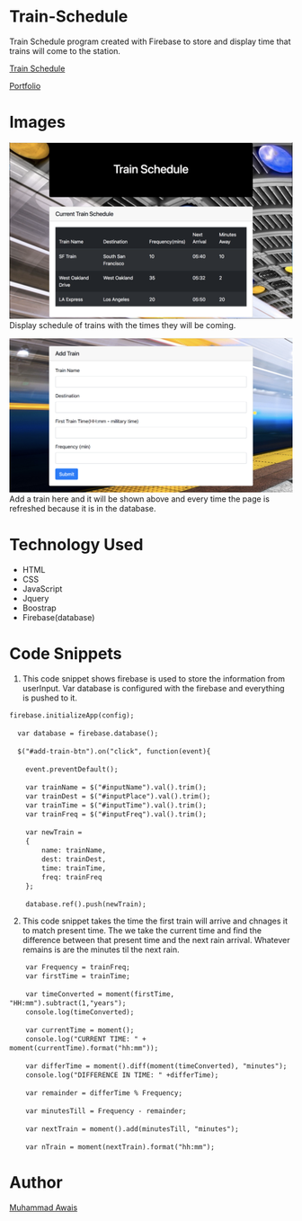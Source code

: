 # Train-Schedule

Train Schedule program created with Firebase to store and display time that trains will come to the station. 

[Train Schedule](file:///Users/muhammadawais/Desktop/Train-Scheduler/index.html)

[Portfolio](https://mawais54013.github.io/Bootstrap-Portfolio/portfolio.html)

# Images

![Schedule](assets/images/Screen1.png)
Display schedule of trains with the times they will be coming.


![Add-Train](assets/images/Screen2.png)
Add a train here and it will be shown above and every time the page is refreshed because it is in the database.


# Technology Used
- HTML
- CSS
- JavaScript
- Jquery
- Boostrap
- Firebase(database)

# Code Snippets
1) This code snippet shows firebase is used to store the information from userInput. Var database is configured with the firebase and everything is pushed to it. 
```
firebase.initializeApp(config);

  var database = firebase.database();

  $("#add-train-btn").on("click", function(event){

    event.preventDefault();

    var trainName = $("#inputName").val().trim();
    var trainDest = $("#inputPlace").val().trim();
    var trainTime = $("#inputTime").val().trim();
    var trainFreq = $("#inputFreq").val().trim();

    var newTrain = 
    {
        name: trainName,
        dest: trainDest,
        time: trainTime,
        freq: trainFreq
    };

    database.ref().push(newTrain);
```
2) This code snippet takes the time the first train will arrive and chnages it to match present time. The we take the current time and find the difference between that present time and the next rain arrival. Whatever remains is are the minutes til the next rain. 
```
    var Frequency = trainFreq;
    var firstTime = trainTime;

    var timeConverted = moment(firstTime, "HH:mm").subtract(1,"years");
    console.log(timeConverted);

    var currentTime = moment();
    console.log("CURRENT TIME: " + moment(currentTime).format("hh:mm"));

    var differTime = moment().diff(moment(timeConverted), "minutes");
    console.log("DIFFERENCE IN TIME: " +differTime);

    var remainder = differTime % Frequency;

    var minutesTill = Frequency - remainder;

    var nextTrain = moment().add(minutesTill, "minutes");

    var nTrain = moment(nextTrain).format("hh:mm");
```

# Author 
[Muhammad Awais](https://github.com/mawais54013/Bootstrap-Portfolio)